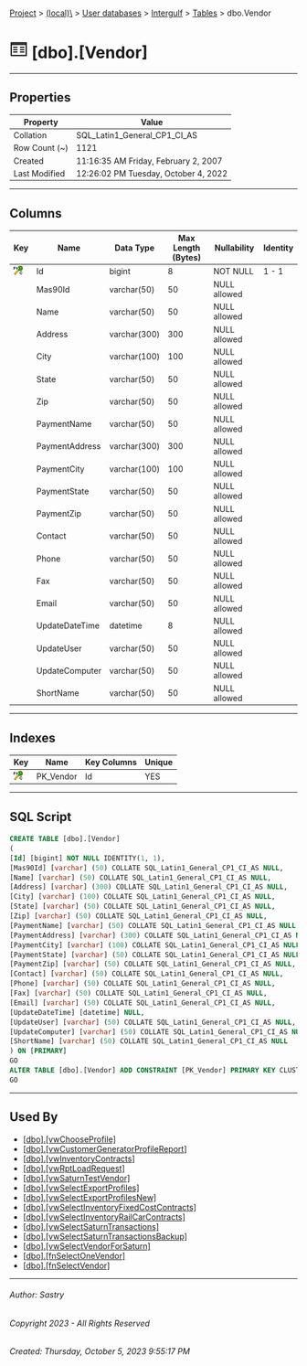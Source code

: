 #### 

[Project](../../../../index.md) > [(local)\\](../../../index.md) > [User databases](../../index.md) > [Intergulf](../index.md) > [Tables](Tables.md) > dbo.Vendor

# ![Tables](../../../../Images/Table32.png) [dbo].[Vendor]

---

## <a name="#properties"></a>Properties

| Property | Value |
|---|---|
| Collation | SQL_Latin1_General_CP1_CI_AS |
| Row Count (~) | 1121 |
| Created | 11:16:35 AM Friday, February 2, 2007 |
| Last Modified | 12:26:02 PM Tuesday, October 4, 2022 |


---

## <a name="#columns"></a>Columns

| Key | Name | Data Type | Max Length (Bytes) | Nullability | Identity |
|---|---|---|---|---|---|
| [![Cluster Primary Key PK_Vendor: Id](../../../../Images/pkcluster.png)](#indexes) | Id | bigint | 8 | NOT NULL | 1 - 1 |
|  | Mas90Id | varchar(50) | 50 | NULL allowed |  |
|  | Name | varchar(50) | 50 | NULL allowed |  |
|  | Address | varchar(300) | 300 | NULL allowed |  |
|  | City | varchar(100) | 100 | NULL allowed |  |
|  | State | varchar(50) | 50 | NULL allowed |  |
|  | Zip | varchar(50) | 50 | NULL allowed |  |
|  | PaymentName | varchar(50) | 50 | NULL allowed |  |
|  | PaymentAddress | varchar(300) | 300 | NULL allowed |  |
|  | PaymentCity | varchar(100) | 100 | NULL allowed |  |
|  | PaymentState | varchar(50) | 50 | NULL allowed |  |
|  | PaymentZip | varchar(50) | 50 | NULL allowed |  |
|  | Contact | varchar(50) | 50 | NULL allowed |  |
|  | Phone | varchar(50) | 50 | NULL allowed |  |
|  | Fax | varchar(50) | 50 | NULL allowed |  |
|  | Email | varchar(50) | 50 | NULL allowed |  |
|  | UpdateDateTime | datetime | 8 | NULL allowed |  |
|  | UpdateUser | varchar(50) | 50 | NULL allowed |  |
|  | UpdateComputer | varchar(50) | 50 | NULL allowed |  |
|  | ShortName | varchar(50) | 50 | NULL allowed |  |


---

## <a name="#indexes"></a>Indexes

| Key | Name | Key Columns | Unique |
|---|---|---|---|
| [![Cluster Primary Key PK_Vendor: Id](../../../../Images/pkcluster.png)](#indexes) | PK_Vendor | Id | YES |


---

## <a name="#sqlscript"></a>SQL Script

```sql
CREATE TABLE [dbo].[Vendor]
(
[Id] [bigint] NOT NULL IDENTITY(1, 1),
[Mas90Id] [varchar] (50) COLLATE SQL_Latin1_General_CP1_CI_AS NULL,
[Name] [varchar] (50) COLLATE SQL_Latin1_General_CP1_CI_AS NULL,
[Address] [varchar] (300) COLLATE SQL_Latin1_General_CP1_CI_AS NULL,
[City] [varchar] (100) COLLATE SQL_Latin1_General_CP1_CI_AS NULL,
[State] [varchar] (50) COLLATE SQL_Latin1_General_CP1_CI_AS NULL,
[Zip] [varchar] (50) COLLATE SQL_Latin1_General_CP1_CI_AS NULL,
[PaymentName] [varchar] (50) COLLATE SQL_Latin1_General_CP1_CI_AS NULL,
[PaymentAddress] [varchar] (300) COLLATE SQL_Latin1_General_CP1_CI_AS NULL,
[PaymentCity] [varchar] (100) COLLATE SQL_Latin1_General_CP1_CI_AS NULL,
[PaymentState] [varchar] (50) COLLATE SQL_Latin1_General_CP1_CI_AS NULL,
[PaymentZip] [varchar] (50) COLLATE SQL_Latin1_General_CP1_CI_AS NULL,
[Contact] [varchar] (50) COLLATE SQL_Latin1_General_CP1_CI_AS NULL,
[Phone] [varchar] (50) COLLATE SQL_Latin1_General_CP1_CI_AS NULL,
[Fax] [varchar] (50) COLLATE SQL_Latin1_General_CP1_CI_AS NULL,
[Email] [varchar] (50) COLLATE SQL_Latin1_General_CP1_CI_AS NULL,
[UpdateDateTime] [datetime] NULL,
[UpdateUser] [varchar] (50) COLLATE SQL_Latin1_General_CP1_CI_AS NULL,
[UpdateComputer] [varchar] (50) COLLATE SQL_Latin1_General_CP1_CI_AS NULL,
[ShortName] [varchar] (50) COLLATE SQL_Latin1_General_CP1_CI_AS NULL
) ON [PRIMARY]
GO
ALTER TABLE [dbo].[Vendor] ADD CONSTRAINT [PK_Vendor] PRIMARY KEY CLUSTERED ([Id]) ON [PRIMARY]
GO

```


---

## <a name="#usedby"></a>Used By

* [[dbo].[vwChooseProfile]](../Views/dbo_vwChooseProfile.md)
* [[dbo].[vwCustomerGeneratorProfileReport]](../Views/dbo_vwCustomerGeneratorProfileReport.md)
* [[dbo].[vwInventoryContracts]](../Views/dbo_vwInventoryContracts.md)
* [[dbo].[vwRptLoadRequest]](../Views/dbo_vwRptLoadRequest.md)
* [[dbo].[vwSaturnTestVendor]](../Views/dbo_vwSaturnTestVendor.md)
* [[dbo].[vwSelectExportProfiles]](../Views/dbo_vwSelectExportProfiles.md)
* [[dbo].[vwSelectExportProfilesNew]](../Views/dbo_vwSelectExportProfilesNew.md)
* [[dbo].[vwSelectInventoryFixedCostContracts]](../Views/dbo_vwSelectInventoryFixedCostContracts.md)
* [[dbo].[vwSelectInventoryRailCarContracts]](../Views/dbo_vwSelectInventoryRailCarContracts.md)
* [[dbo].[vwSelectSaturnTransactions]](../Views/dbo_vwSelectSaturnTransactions.md)
* [[dbo].[vwSelectSaturnTransactionsBackup]](../Views/dbo_vwSelectSaturnTransactionsBackup.md)
* [[dbo].[vwSelectVendorForSaturn]](../Views/dbo_vwSelectVendorForSaturn.md)
* [[dbo].[fnSelectOneVendor]](../Programmability/Functions/Table-valued_Functions/dbo_fnSelectOneVendor.md)
* [[dbo].[fnSelectVendor]](../Programmability/Functions/Table-valued_Functions/dbo_fnSelectVendor.md)


---

###### Author:  Sastry

###### Copyright 2023 - All Rights Reserved

###### Created: Thursday, October 5, 2023 9:55:17 PM

